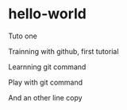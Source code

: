 # hello-world
Tuto one

Trainning with github, first tutorial

Learnning git command

Play with git command

And an other line
copy
